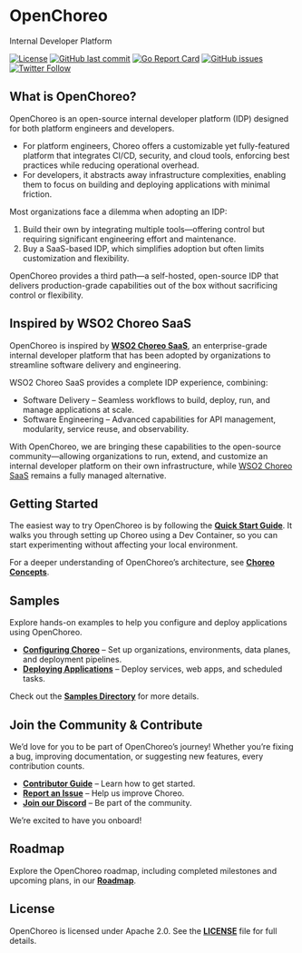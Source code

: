 # OpenChoreo
Internal Developer Platform

[![License](https://img.shields.io/badge/License-Apache%202.0-blue.svg)](https://opensource.org/licenses/Apache-2.0)
[![GitHub last commit](https://img.shields.io/github/last-commit/choreo-idp/choreo.svg)](https://github.com/choreo-idp/choreo/commits/main)
[![Go Report Card](https://goreportcard.com/badge/github.com/choreo-idp/choreo)](https://goreportcard.com/report/github.com/choreo-idp/choreo)
[![GitHub issues](https://img.shields.io/github/issues/choreo-idp/choreo.svg)](https://github.com/choreo-idp/choreo/issues)
[![Twitter Follow](https://img.shields.io/twitter/follow/Choreo?style=social)](https://twitter.com/ChoreoDev)

## What is OpenChoreo?

OpenChoreo is an open-source internal developer platform (IDP) designed for both platform engineers and developers.
- For platform engineers, Choreo offers a customizable yet fully-featured platform that integrates CI/CD, security, and cloud tools, enforcing best practices while reducing operational overhead.
- For developers, it abstracts away infrastructure complexities, enabling them to focus on building and deploying applications with minimal friction.

Most organizations face a dilemma when adopting an IDP:
1. Build their own by integrating multiple tools—offering control but requiring significant engineering effort and maintenance.
2. Buy a SaaS-based IDP, which simplifies adoption but often limits customization and flexibility.

OpenChoreo provides a third path—a self-hosted, open-source IDP that delivers production-grade capabilities out of the box without sacrificing control or flexibility.

[//]: # (Architecture Diagram)

## Inspired by WSO2 Choreo SaaS

OpenChoreo is inspired by **[WSO2 Choreo SaaS](https://choreo.dev/)**, an enterprise-grade internal developer platform that has been adopted by organizations to streamline software delivery and engineering.

WSO2 Choreo SaaS provides a complete IDP experience, combining:

- Software Delivery – Seamless workflows to build, deploy, run, and manage applications at scale.
- Software Engineering – Advanced capabilities for API management, modularity, service reuse, and observability.

With OpenChoreo, we are bringing these capabilities to the open-source community—allowing organizations to run, extend, and customize an internal developer platform on their own infrastructure, while [WSO2 Choreo SaaS](https://choreo.dev/) remains a fully managed alternative.


## Getting Started

The easiest way to try OpenChoreo is by following the **[Quick Start Guide](./docs/quick-start-guide.md)**. It walks you through setting up Choreo using a Dev Container, so you can start experimenting without affecting your local environment.

For a deeper understanding of OpenChoreo’s architecture, see **[Choreo Concepts](./docs/choreo-concepts.md)**.

## Samples

Explore hands-on examples to help you configure and deploy applications using OpenChoreo.

- **[Configuring Choreo](./samples/configuring-choreo/)** – Set up organizations, environments, data planes, and deployment pipelines.
- **[Deploying Applications](./samples/deploying-applications/)** – Deploy services, web apps, and scheduled tasks.

Check out the **[Samples Directory](./samples/)** for more details.

## Join the Community & Contribute

We’d love for you to be part of OpenChoreo’s journey! 
Whether you’re fixing a bug, improving documentation, or suggesting new features, every contribution counts.

- **[Contributor Guide](./docs/contributors/README.md)** – Learn how to get started.
- **[Report an Issue](https://github.com/choreo-idp/choreo/issues)** – Help us improve Choreo.
- **[Join our Discord](https://discord.gg/HYCgUacN)** – Be part of the community.

We’re excited to have you onboard!

## Roadmap
Explore the OpenChoreo roadmap, including completed milestones and upcoming plans, in our **[Roadmap]( https://github.com/orgs/choreo-idp/projects/1)**.

## License
OpenChoreo is licensed under Apache 2.0. See the **[LICENSE](./LICENSE)** file for full details.

